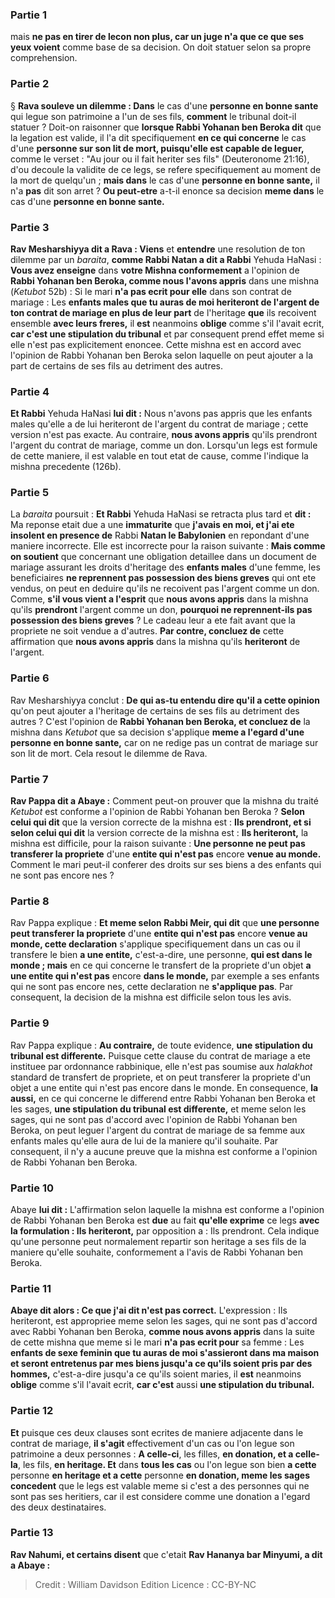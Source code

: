 
### Partie 1
mais <b>ne pas en tirer de lecon non plus, car un juge n'a que ce que ses yeux voient</b> comme base de sa decision. On doit statuer selon sa propre comprehension.

### Partie 2
§ <b>Rava souleve un dilemme : Dans</b> le cas d'une <b>personne en bonne sante</b> qui legue son patrimoine a l'un de ses fils, <b>comment</b> le tribunal doit-il statuer ? Doit-on raisonner que <b>lorsque Rabbi Yohanan ben Beroka dit</b> que la legation est valide, il l'a dit specifiquement <b>en ce qui concerne</b> le cas d'une <b>personne sur son lit de mort, puisqu'elle est capable de leguer,</b> comme le verset : "Au jour ou il fait heriter ses fils" (Deuteronome 21:16), d'ou decoule la validite de ce legs, se refere specifiquement au moment de la mort de quelqu'un ; <b>mais dans</b> le cas d'une <b>personne en bonne sante,</b> il n'a <b>pas</b> dit son arret ? <b>Ou peut-etre</b> a-t-il enonce sa decision <b>meme dans</b> le cas d'une <b>personne en bonne sante.</b>

### Partie 3
<b>Rav Mesharshiyya dit a Rava : Viens</b> et <b>entendre</b> une resolution de ton dilemme par un <i>baraita</i>, <b>comme Rabbi Natan a dit a Rabbi</b> Yehuda HaNasi : <b>Vous avez enseigne</b> dans <b>votre Mishna conformement</b> a l'opinion de <b>Rabbi Yohanan ben Beroka, comme nous l'avons appris</b> dans une mishna (<i>Ketubot</i> 52b) : Si le mari <b>n'a pas ecrit pour elle</b> dans son contrat de mariage : Les <b>enfants males que tu auras de moi heriteront de l'argent de ton contrat de mariage en plus de leur part</b> de l'heritage <b>que</b> ils recoivent ensemble <b>avec leurs freres,</b> il <b>est</b> neanmoins <b>oblige</b> comme s'il l'avait ecrit, <b>car c'est une stipulation du tribunal</b> et par consequent prend effet meme si elle n'est pas explicitement enoncee. Cette mishna est en accord avec l'opinion de Rabbi Yohanan ben Beroka selon laquelle on peut ajouter a la part de certains de ses fils au detriment des autres.

### Partie 4
<b>Et Rabbi</b> Yehuda HaNasi <b>lui dit :</b> Nous n'avons pas appris que les enfants males qu'elle a de lui heriteront de l'argent du contrat de mariage ; cette version n'est pas exacte. Au contraire, <b>nous avons appris</b> qu'ils prendront</b> l'argent du contrat de mariage, comme un don. Lorsqu'un legs est formule de cette maniere, il est valable en tout etat de cause, comme l'indique la mishna precedente (126b).

### Partie 5
La <i>baraita</i> poursuit : <b>Et Rabbi</b> Yehuda HaNasi se retracta plus tard et <b>dit :</b> Ma reponse etait due a une <b>immaturite</b> que <b>j'avais en moi, et j'ai ete insolent en presence de</b> Rabbi <b>Natan le Babylonien</b> en repondant d'une maniere incorrecte. Elle est incorrecte pour la raison suivante : <b>Mais comme on soutient</b> que concernant une obligation detaillee dans un document de mariage assurant les droits d'heritage des <b>enfants males</b> d'une femme, les beneficiaires <b>ne reprennent pas possession des biens greves</b> qui ont ete vendus, on peut en deduire qu'ils ne recoivent pas l'argent comme un don. Comme, <b>s'il vous vient a l'esprit</b> que <b>nous avons appris</b> dans la mishna qu'ils <b>prendront</b> l'argent comme un don, <b>pourquoi ne reprennent-ils pas possession des biens greves</b> ? Le cadeau leur a ete fait avant que la propriete ne soit vendue a d'autres. <b>Par contre, concluez de</b> cette affirmation que <b>nous avons appris</b> dans la mishna qu'ils <b>heriteront</b> de l'argent.

### Partie 6
Rav Mesharshiyya conclut : <b>De qui as-tu entendu dire qu'il a cette opinion</b> qu'on peut ajouter a l'heritage de certains de ses fils au detriment des autres ? C'est l'opinion de <b>Rabbi Yohanan ben Beroka, et concluez de</b> la mishna dans <i>Ketubot</i> que sa decision s'applique <b>meme a l'egard d'une personne en bonne sante,</b> car on ne redige pas un contrat de mariage sur son lit de mort. Cela resout le dilemme de Rava.

### Partie 7
<b>Rav Pappa dit a Abaye :</b> Comment peut-on prouver que la mishna du traité <i>Ketubot</i> est conforme a l'opinion de Rabbi Yohanan ben Beroka ? <b>Selon celui qui dit</b> que la version correcte de la mishna est : <b>Ils prendront, et si selon celui qui dit</b> la version correcte de la mishna est : <b>Ils heriteront,</b> la mishna est difficile, pour la raison suivante : <b>Une personne ne peut pas transferer la propriete</b> d'une <b>entite qui n'est pas</b> encore <b>venue au monde.</b> Comment le mari peut-il conferer des droits sur ses biens a des enfants qui ne sont pas encore nes ?

### Partie 8
Rav Pappa explique : <b>Et meme selon Rabbi Meir, qui dit</b> que <b>une personne peut transferer la propriete</b> d'une <b>entite qui n'est pas</b> encore <b>venue au monde, cette declaration</b> s'applique specifiquement dans un cas ou il transfere le bien <b>a une entite,</b> c'est-a-dire, une personne, <b>qui est dans le monde ; mais</b> en ce qui concerne le transfert de la propriete d'un objet <b>a une entite qui n'est pas</b> encore <b>dans le monde,</b> par exemple a ses enfants qui ne sont pas encore nes, cette declaration ne <b>s'applique pas</b>. Par consequent, la decision de la mishna est difficile selon tous les avis.

### Partie 9
Rav Pappa explique : <b>Au contraire,</b> de toute evidence, <b>une stipulation du tribunal est differente.</b> Puisque cette clause du contrat de mariage a ete instituee par ordonnance rabbinique, elle n'est pas soumise aux <i>halakhot</i> standard de transfert de propriete, et on peut transferer la propriete d'un objet a une entite qui n'est pas encore dans le monde. En consequence, <b>la aussi,</b> en ce qui concerne le differend entre Rabbi Yohanan ben Beroka et les sages, <b>une stipulation du tribunal est differente,</b> et meme selon les sages, qui ne sont pas d'accord avec l'opinion de Rabbi Yohanan ben Beroka, on peut leguer l'argent du contrat de mariage de sa femme aux enfants males qu'elle aura de lui de la maniere qu'il souhaite. Par consequent, il n'y a aucune preuve que la mishna est conforme a l'opinion de Rabbi Yohanan ben Beroka.

### Partie 10
Abaye <b>lui dit :</b> L'affirmation selon laquelle la mishna est conforme a l'opinion de Rabbi Yohanan ben Beroka est <b>due</b> au fait <b>qu'elle exprime</b> ce legs <b>avec la formulation : Ils heriteront,</b> par opposition a : Ils prendront. Cela indique qu'une personne peut normalement repartir son heritage a ses fils de la maniere qu'elle souhaite, conformement a l'avis de Rabbi Yohanan ben Beroka.

### Partie 11
<b>Abaye dit alors : Ce que j'ai dit n'est pas correct.</b> L'expression : Ils heriteront, est appropriee meme selon les sages, qui ne sont pas d'accord avec Rabbi Yohanan ben Beroka, <b>comme nous avons appris</b> dans la suite de cette mishna que meme si le mari <b>n'a pas ecrit pour</b> sa femme : Les <b>enfants de sexe feminin que tu auras de moi s'assieront dans ma maison et seront entretenus par mes biens jusqu'a ce qu'ils soient pris par des hommes,</b> c'est-a-dire jusqu'a ce qu'ils soient maries, il <b>est</b> neanmoins <b>oblige</b> comme s'il l'avait ecrit, <b>car c'est</b> aussi <b>une stipulation du tribunal.</b>

### Partie 12
<b>Et</b> puisque ces deux clauses sont ecrites de maniere adjacente dans le contrat de mariage, <b>il s'agit</b> effectivement d'un cas ou l'on legue son patrimoine a deux personnes : <b>A celle-ci</b>, les filles, <b>en donation, et a celle-la</b>, les fils, <b>en heritage. Et</b> dans <b>tous les cas</b> ou l'on legue son bien <b>a cette</b> personne <b>en heritage et a cette</b> personne <b>en donation, meme les sages concedent</b> que le legs est valable meme si c'est a des personnes qui ne sont pas ses heritiers, car il est considere comme une donation a l'egard des deux destinataires.

### Partie 13
<b>Rav Nahumi, et certains disent</b> que c'etait <b>Rav Hananya bar Minyumi, a dit a Abaye :</b>

>Credit : William Davidson Edition
>Licence : CC-BY-NC